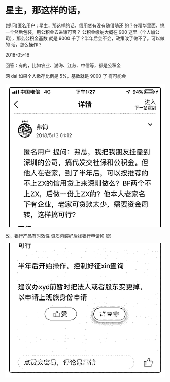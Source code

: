 # 星主，那这样的话，

(提问)匿名用户 : 星主，那这样的话，信用贷有没有随借随还 的？在精华里面，挑一个然后包装，用公积金去进谏可否？ 公积金缴纳大概在 900 这里（个人加公司），那么公积金基数 就是 9000 千了？半年后会不会，政策改了做不了。可以做的 话，怎么操作？

2018-05-16

回答：有的，比如农业、渤海、江苏、中信等，都是公积金

网 dai 如果个人缴存比例是 5%，基数就是 9000 了 有可能会

![image](img/Image_161.png)

改，银行产品有时效性 资质包装好后找银行申请(0 赞)

![image](img/Image_162.png)